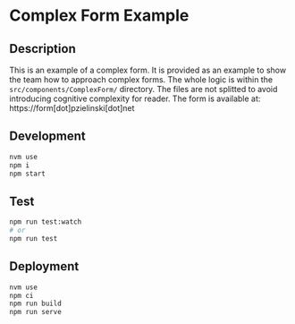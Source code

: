 # Complex Form Example

## Description

This is an example of a complex form.
It is provided as an example to show the team how to approach complex forms.
The whole logic is within the `src/components/ComplexForm/` directory.
The files are not splitted to avoid introducing cognitive complexity for reader.
The form is available at: https://form[dot]pzielinski[dot]net

## Development

```bash
nvm use
npm i
npm start
```

## Test

```bash
npm run test:watch
# or
npm run test
```

## Deployment

```bash
nvm use
npm ci
npm run build
npm run serve
```
